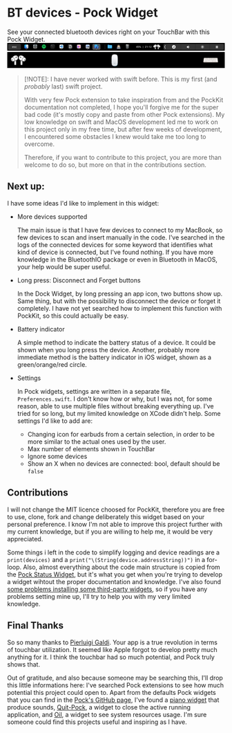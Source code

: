 # BT devices - Pock Widget
See your connected bluetooth devices right on your TouchBar with this Pock Widget.
![Image from the TouchBar of BT devices widget](TouchBar.png)
![Devices icons](Icons.png)

> [!NOTE]:
> I have never worked with swift before. This is my first (and *probably* last) swift project.
>
> With very few Pock extension to take inspiration from and the PockKit documentation not completed, I hope you'll forgive me for the super bad code (it's mostly copy and paste from other Pock extensions). My low knowledge on swift and MacOS development led me to work on this project only in my free time, but after few weeks of development, I encountered some obstacles I knew would take me too long to overcome.
>
>Therefore, if you want to contribute to this project, you are more than welcome to do so, but more on that in the contributions section.

## Next up:
I have some ideas I'd like to implement in this widget:

* More devices supported
    
    The main issue is that I have few devices to connect to my MacBook, so few devices to scan and insert manually in the code. I've searched in the logs of the connected devices for some keyword that identifies what kind of device is connected, but I've found nothing. If you have more knowledge in the BluetoothIO package or even in Bluetooth in MacOS, your help would be super useful.

* Long press: Disconnect and Forget buttons

    In the Dock Widget, by long pressing an app icon, two buttons show up. Same thing, but with the possibility to disconnect the device or forget it completely. I have not yet searched how to implement this function with PockKit, so this could actually be easy.

* Battery indicator

    A simple method to indicate the battery status of a device. It could be shown when you long press the device. Another, probably more immediate method is the battery indicator in iOS widget, shown as a green/orange/red circle.

* Settings

    In Pock widgets, settings are written in a separate file, ```Preferences.swift```. I don't know how or why, but I was not, for some reason, able to use multiple files without breaking everything up. I've tried for so long, but my limited knowledge on XCode didn't help. Some settings I'd like to add are:
    * Changing icon for earbuds from a certain selection, in order to be more similar to the actual ones used by the user.
    * Max number of elements shown in TouchBar
    * Ignore some devices
    * Show an X when no devices are connected: bool, default should be ```false```
    

## Contributions
I will not change the MIT licence choosed for PockKit, therefore you are free to use, clone, fork and change deliberately this widget based on your personal preference. I know I'm not able to improve this project further with my current knowledge, but if you are willing to help me, it would be very appreciated.


Some things i left in the code to simplify logging and device readings are a ```print(devices)``` and a ```print("\(String(device.addressString))")``` in a for-loop. Also, almost everything about the code main structure is copied from the [Pock Status Widget](https://github.com/pock/status-widget), but it's what you get when you're trying to develop a widget wihtout the proper documentation and knowledge. I've also found [some problems installing some third-party widgets](https://github.com/MXCR-cpu/oil/issues/2), so if you have any problems setting mine up, I'll try to help you with my very limited knowledge.

## Final Thanks
So so many thanks to [Pierluigi Galdi](https://github.com/pigigaldi). Your app is a true revolution in terms of touchbar utilization. It seemed like Apple forgot to develop pretty much anything for it. I think the touchbar had so much potential, and Pock truly shows that.

Out of gratitude, and also because someone may be searching this, I'll drop this little informations here: I've searched Pock extensions to see how much potential this project could open to. Apart from the defaults Pock widgets that you can find in the [Pock's GitHub page](https://github.com/pock), I've found a [piano widget](https://github.com/p-x9/pock-piano-widget) that produce sounds, [Quit-Pock](https://github.com/kylegorter/Quit-Pock), a widget to close the active running application, and [Oil](https://github.com/MXCR-cpu/oil), a widget to see system resources usage. I'm sure someone could find this projects useful and inspiring as I have.